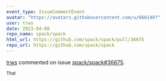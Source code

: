 ```yaml
---
event_type: IssueCommentEvent
avatar: "https://avatars.githubusercontent.com/u/660149?"
user: trws
date: 2023-04-08
repo_name: spack/spack
html_url: https://github.com/spack/spack/pull/36675
repo_url: https://github.com/spack/spack
---
```


<a href='https://github.com/trws' target='_blank'>trws</a> commented on issue <a href='https://github.com/spack/spack/pull/36675' target='_blank'>spack/spack#36675</a>.

<small>That